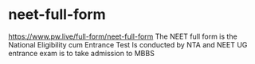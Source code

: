 # neet-full-form
https://www.pw.live/full-form/neet-full-form The NEET full form is the National Eligibility cum Entrance Test Is conducted by NTA and NEET UG entrance exam is to take admission to MBBS
